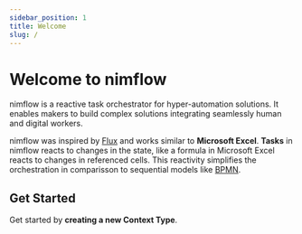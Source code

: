 ```yaml
---
sidebar_position: 1
title: Welcome
slug: /
---
```


# Welcome to nimflow

nimflow is a reactive task orchestrator for hyper-automation solutions. It enables makers to build complex solutions integrating seamlessly human and digital workers. 

nimflow was inspired by [Flux](https://facebook.github.io/flux/) and works similar to **Microsoft Excel**. **Tasks** in nimflow reacts to changes in the state, like a formula in Microsoft Excel reacts to changes in referenced cells. This reactivity simplifies the orchestration in comparisson to sequential models like [BPMN](https://www.bpmn.org/).

## Get Started

Get started by **creating a new Context Type**. 
